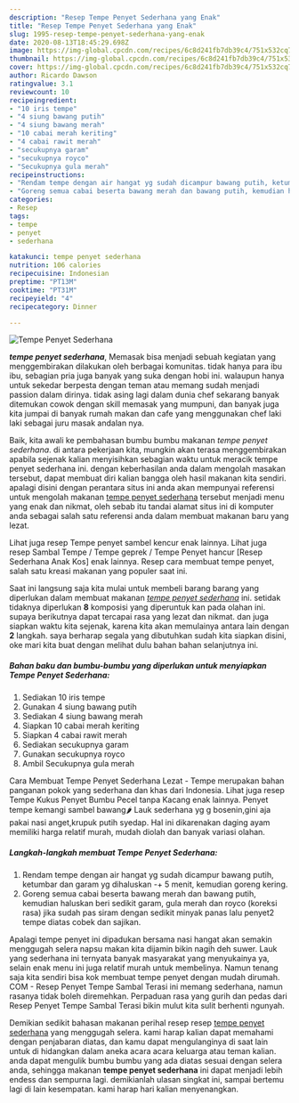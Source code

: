 ```yaml
---
description: "Resep Tempe Penyet Sederhana yang Enak"
title: "Resep Tempe Penyet Sederhana yang Enak"
slug: 1995-resep-tempe-penyet-sederhana-yang-enak
date: 2020-08-13T18:45:29.698Z
image: https://img-global.cpcdn.com/recipes/6c8d241fb7db39c4/751x532cq70/tempe-penyet-sederhana-foto-resep-utama.jpg
thumbnail: https://img-global.cpcdn.com/recipes/6c8d241fb7db39c4/751x532cq70/tempe-penyet-sederhana-foto-resep-utama.jpg
cover: https://img-global.cpcdn.com/recipes/6c8d241fb7db39c4/751x532cq70/tempe-penyet-sederhana-foto-resep-utama.jpg
author: Ricardo Dawson
ratingvalue: 3.1
reviewcount: 10
recipeingredient:
- "10 iris tempe"
- "4 siung bawang putih"
- "4 siung bawang merah"
- "10 cabai merah keriting"
- "4 cabai rawit merah"
- "secukupnya garam"
- "secukupnya royco"
- "Secukupnya gula merah"
recipeinstructions:
- "Rendam tempe dengan air hangat yg sudah dicampur bawang putih, ketumbar dan garam yg dihaluskan -+ 5 menit, kemudian goreng kering."
- "Goreng semua cabai beserta bawang merah dan bawang putih, kemudian haluskan beri sedikit garam, gula merah dan royco (koreksi rasa) jika sudah pas siram dengan sedikit minyak panas lalu penyet2 tempe diatas cobek dan sajikan."
categories:
- Resep
tags:
- tempe
- penyet
- sederhana

katakunci: tempe penyet sederhana 
nutrition: 106 calories
recipecuisine: Indonesian
preptime: "PT13M"
cooktime: "PT31M"
recipeyield: "4"
recipecategory: Dinner

---
```



![Tempe Penyet Sederhana](https://img-global.cpcdn.com/recipes/6c8d241fb7db39c4/751x532cq70/tempe-penyet-sederhana-foto-resep-utama.jpg)

<b><i>tempe penyet sederhana</i></b>, Memasak bisa menjadi sebuah kegiatan yang menggembirakan dilakukan oleh berbagai komunitas. tidak hanya para ibu ibu, sebagian pria juga banyak yang suka dengan hobi ini. walaupun hanya untuk sekedar berpesta dengan teman atau memang sudah menjadi passion dalam dirinya. tidak asing lagi dalam dunia chef sekarang banyak ditemukan cowok dengan skill memasak yang mumpuni, dan banyak juga kita jumpai di banyak rumah makan dan cafe yang menggunakan chef laki laki sebagai juru masak andalan nya.

Baik, kita awali ke pembahasan bumbu bumbu makanan <i>tempe penyet sederhana</i>. di antara pekerjaan kita, mungkin akan terasa menggembirakan apabila sejenak kalian menyisihkan sebagian waktu untuk meracik tempe penyet sederhana ini. dengan keberhasilan anda dalam mengolah masakan tersebut, dapat membuat diri kalian bangga oleh hasil makanan kita sendiri. apalagi disini dengan perantara situs ini anda akan mempunyai referensi untuk mengolah makanan <u>tempe penyet sederhana</u> tersebut menjadi menu yang enak dan nikmat, oleh sebab itu tandai alamat situs ini di komputer anda sebagai salah satu referensi anda dalam membuat makanan baru yang lezat.

Lihat juga resep Tempe penyet sambel kencur enak lainnya. Lihat juga resep Sambal Tempe / Tempe geprek / Tempe Penyet hancur [Resep Sederhana Anak Kos] enak lainnya. Resep cara membuat tempe penyet, salah satu kreasi makanan yang populer saat ini.


Saat ini langsung saja kita mulai untuk membeli barang barang yang diperlukan dalam membuat makanan <u><i>tempe penyet sederhana</i></u> ini. setidak tidaknya diperlukan <b>8</b> komposisi yang diperuntuk kan pada olahan ini. supaya berikutnya dapat tercapai rasa yang lezat dan nikmat. dan juga siapkan waktu kita sejenak, karena kita akan memulainya antara lain dengan <b>2</b> langkah. saya berharap segala yang dibutuhkan sudah kita siapkan disini, oke mari kita buat dengan melihat dulu bahan bahan selanjutnya ini.

<!--inarticleads1-->

##### Bahan baku dan bumbu-bumbu yang diperlukan untuk menyiapkan Tempe Penyet Sederhana:

1. Sediakan 10 iris tempe
1. Gunakan 4 siung bawang putih
1. Sediakan 4 siung bawang merah
1. Siapkan 10 cabai merah keriting
1. Siapkan 4 cabai rawit merah
1. Sediakan secukupnya garam
1. Gunakan secukupnya royco
1. Ambil Secukupnya gula merah


Cara Membuat Tempe Penyet Sederhana Lezat - Tempe merupakan bahan panganan pokok yang sederhana dan khas dari Indonesia. Lihat juga resep Tempe Kukus Penyet Bumbu Pecel tanpa Kacang enak lainnya. Penyet tempe kemangi sambel bawang🌶️ Lauk sederhana yg g bosenin,gini aja pakai nasi anget,krupuk putih syedap. Hal ini dikarenakan daging ayam memiliki harga relatif murah, mudah diolah dan banyak variasi olahan. 

<!--inarticleads2-->

##### Langkah-langkah membuat Tempe Penyet Sederhana:

1. Rendam tempe dengan air hangat yg sudah dicampur bawang putih, ketumbar dan garam yg dihaluskan -+ 5 menit, kemudian goreng kering.
1. Goreng semua cabai beserta bawang merah dan bawang putih, kemudian haluskan beri sedikit garam, gula merah dan royco (koreksi rasa) jika sudah pas siram dengan sedikit minyak panas lalu penyet2 tempe diatas cobek dan sajikan.


Apalagi tempe penyet ini dipadukan bersama nasi hangat akan semakin menggugah selera napsu makan kita dijamin bikin nagih deh suwer. Lauk yang sederhana ini ternyata banyak masyarakat yang menyukainya ya, selain enak menu ini juga relatif murah untuk membelinya. Namun tenang saja kita sendiri bisa kok membuat tempe penyet dengan mudah dirumah. COM - Resep Penyet Tempe Sambal Terasi ini memang sederhana, namun rasanya tidak boleh diremehkan. Perpaduan rasa yang gurih dan pedas dari Resep Penyet Tempe Sambal Terasi bikin mulut kita sulit berhenti ngunyah. 

Demikian sedikit bahasan makanan perihal resep resep <u>tempe penyet sederhana</u> yang menggugah selera. kami harap kalian dapat memahami dengan penjabaran diatas, dan kamu dapat mengulanginya di saat lain untuk di hidangkan dalam aneka acara acara keluarga atau teman kalian. anda dapat mengulik bumbu bumbu yang ada diatas sesuai dengan selera anda, sehingga makanan <b>tempe penyet sederhana</b> ini dapat menjadi lebih endess dan sempurna lagi. demikianlah ulasan singkat ini, sampai bertemu lagi di lain kesempatan. kami harap hari kalian menyenangkan.
